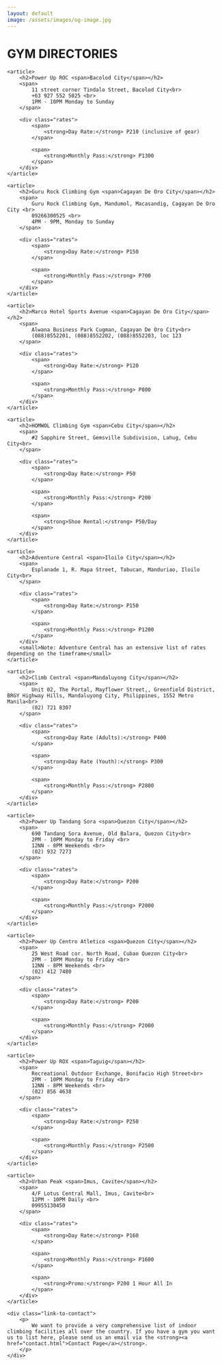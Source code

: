 ```yaml
---
layout: default
image: /assets/images/og-image.jpg
---
```


<div class="directory fixed-width-container">
	<h1 class="section-heading">GYM DIRECTORIES</h1>

	<article>
		<h2>Power Up ROC <span>Bacolod City</span></h2>
		<span>
			11 street corner Tindalo Street, Bacolod City<br>
			+63 927 552 5025 <br>
			1PM - 10PM Monday to Sunday
		</span>

		<div class="rates">
			<span>
				<strong>Day Rate:</strong> P210 (inclusive of gear)
			</span>

			<span>
				<strong>Monthly Pass:</strong> P1300
			</span>
		</div>
	</article>

	<article>
		<h2>Guru Rock Climbing Gym <span>Cagayan De Oro City</span></h2>
		<span>
			Guru Rock Climbing Gym, Mandumol, Macasandig, Cagayan De Oro City <br>
			09266300525 <br>
			4PM - 9PM, Monday to Sunday
		</span>

		<div class="rates">
			<span>
				<strong>Day Rate:</strong> P150
			</span>

			<span>
				<strong>Monthly Pass:</strong> P700
			</span>
		</div>
	</article>

	<article>
		<h2>Marco Hotel Sports Avenue <span>Cagayan De Oro City</span></h2>
		<span>
			Alwana Business Park Cugman, Cagayan De Oro City<br>
			(088)8552201, (088)8552202, (088)8552203, loc 123
		</span>

		<div class="rates">
			<span>
				<strong>Day Rate:</strong> P120
			</span>

			<span>
				<strong>Monthly Pass:</strong> P800
			</span>
		</div>
	</article>

	<article>
		<h2>HOMWOL Climbing Gym <span>Cebu City</span></h2>
		<span>
			#2 Sapphire Street, Gemsville Subdivision, Lahug, Cebu City<br>
		</span>

		<div class="rates">
			<span>
				<strong>Day Rate:</strong> P50
			</span>

			<span>
				<strong>Monthly Pass:</strong> P200
			</span>

			<span>
				<strong>Shoe Rental:</strong> P50/Day
			</span>
		</div>
	</article>

	<article>
		<h2>Adventure Central <span>Iloilo City</span></h2>
		<span>
			Esplanade 1, R. Mapa Street, Tabucan, Manduriao, Iloilo City<br>
		</span>

		<div class="rates">
			<span>
				<strong>Day Rate:</strong> P150
			</span>

			<span>
				<strong>Monthly Pass:</strong> P1200
			</span>
		</div>
		<small>Note: Adventure Central has an extensive list of rates depending on the timeframe</small>
	</article>

	<article>
		<h2>Climb Central <span>Mandaluyong City</span></h2>
		<span>
			Unit 02, The Portal, Mayflower Street,, Greenfield District, BRGY Highway Hills, Mandaluyong City, Philippines, 1552 Metro Manila<br>
			(02) 721 8307
		</span>

		<div class="rates">
			<span>
				<strong>Day Rate (Adults):</strong> P400
			</span>

			<span>
				<strong>Day Rate (Youth):</strong> P300
			</span>

			<span>
				<strong>Monthly Pass:</strong> P2800
			</span>
		</div>
	</article>

	<article>
		<h2>Power Up Tandang Sora <span>Quezon City</span></h2>
		<span>
			690 Tandang Sora Avenue, Old Balara, Quezon City<br>
			2PM - 10PM Monday to Friday <br>
			12NN - 8PM Weekends <br>
			(02) 932 7273
		</span>

		<div class="rates">
			<span>
				<strong>Day Rate:</strong> P200
			</span>

			<span>
				<strong>Monthly Pass:</strong> P2000
			</span>
		</div>
	</article>

	<article>
		<h2>Power Up Centro Atletico <span>Quezon City</span></h2>
		<span>
			25 West Road cor. North Road, Cubao Quezon City<br>
			2PM - 10PM Monday to Friday <br>
			12NN - 8PM Weekends <br>
			(02) 412 7480
		</span>

		<div class="rates">
			<span>
				<strong>Day Rate:</strong> P200
			</span>

			<span>
				<strong>Monthly Pass:</strong> P2000
			</span>
		</div>
	</article>

	<article>
		<h2>Power Up ROX <span>Taguig</span></h2>
		<span>
			Recreational Outdoor Exchange, Bonifacio High Street<br>
			2PM - 10PM Monday to Friday <br>
			12NN - 8PM Weekends <br>
			(02) 856 4638
		</span>

		<div class="rates">
			<span>
				<strong>Day Rate:</strong> P250
			</span>

			<span>
				<strong>Monthly Pass:</strong> P2500
			</span>
		</div>
	</article>

	<article>
		<h2>Urban Peak <span>Imus, Cavite</span></h2>
		<span>
			4/F Lotus Central Mall, Imus, Cavite<br>
			12PM - 10PM Daily <br>
			09955130450
		</span>

		<div class="rates">
			<span>
				<strong>Day Rate:</strong> P160
			</span>

			<span>
				<strong>Monthly Pass:</strong> P1600
			</span>

			<span>
				<strong>Promo:</strong> P200 1 Hour All In 
			</span>
		</div>
	</article>

	<div class="link-to-contact">
		<p>
			We want to provide a very comprehensive list of indoor climbing facilities all over the country. If you have a gym you want us to list here, please send us an email via the <strong><a href="contact.html">Contact Page</a></strong>.
		</p>
	</div>
</div>